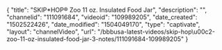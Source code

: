 {
    "title": "SKIP*HOP&reg; Zoo 11 oz. Insulated Food Jar",
    "description": "",
    "channelid": "111091684",
    "videoid": "109989205",
    "date_created": "1502522426",
    "date_modified": "1504049170",
    "type": "captivate",
    "layout": "channelVideo",
    "url": "\/bbbusa-latest-videos\/skip-hop\u00c2-zoo-11-oz-insulated-food-jar-3-notes\/111091684-109989205"
}